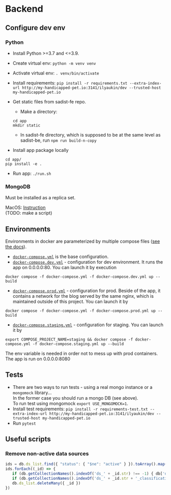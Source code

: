 # Backend

## Configure dev env

### Python

- Install Python >=3.7 and <=3.9.

- Create virtual env: `python -m venv venv`

- Activate virtual env: `. venv/bin/activate`

- Install requirements: `pip install -r requirements.txt --extra-index-url http://my-handicapped-pet.io:3141/ilyaukin/dev --trusted-host my-handicapped-pet.io`

- Get static files from sadist-fe repo.
    - Make a directory:
    ```
    cd app
    mkdir static
    ```
    - In sadist-fe directory, which is supposed to be
    at the same level as sadist-be, run `npm run build-n-copy`

- Install app package locally
```
cd app/
pip install -e .
```

- Run app: `./run.sh`


### MongoDB

Must be installed as a replica set.

MacOS: [Instruction](https://medium.com/@OndrejKvasnovsky/mongodb-replica-set-on-local-macos-f5fc383b3fd6)
<br/>
(TODO: make a script)


## Environments

Environments in docker are parameterized by multiple compose files ([see the docs](https://docs.docker.com/compose/extends/)).
- [`docker-compose.yml`](docker-compose.yml) is the base configuration.
- [`docker-compose.dev.yml`](docker-compose.dev.yml) - configuration for dev environment.
It runs the app on 0.0.0.0:80.
You can launch it by execution
```shell
docker compose -f docker-compose.yml -f docker-compose.dev.yml up --build
```
- [`docker-compose.prod.yml`](docker-compose.prod.yml) - configuration for prod. Beside of the app, it contains a network
for the blog served by the same nginx, which is maintained outside of this project.
You can launch it by
```shell
docker compose -f docker-compose.yml -f docker-compose.prod.yml up --build
```
- [`docker-compose.staging.yml`](docker-compose.staging.yml) - configuration for staging.
You can launch it by
```shell
export COMPOSE_PROJECT_NAME=staging && docker compose -f docker-compose.yml -f docker-compose.staging.yml up --build
```
The env variable is needed in order not to mess up with prod containers. 
The app is run on 0.0.0.0:8080


## Tests

- There are two ways to run tests - using a real mongo instance
or a `mongomock` library... <br/>In the former case you should run a mongo
DB (see above).<br/>
To run test using mongomock `export USE_MONGOMOCK=1`.
- Install test requirements: `pip install -r requirements-test.txt --extra-index-url http://my-handicapped-pet.io:3141/ilyaukin/dev --trusted-host my-handicapped-pet.io`
- Run `pytest`


## Useful scripts

### Remove non-active data sources
```javascript
ids = db.ds_list.find({ "status": { "$ne": "active" } }).toArray().map((rec) => rec._id)
ids.forEach((_id) => {
   if (db.getCollectionNames().indexOf('ds_' + _id.str) !== -1) { db['ds_' + _id.str].drop(); }
   if (db.getCollectionNames().indexOf('ds_' + _id.str + '_classification') !== -1) { db['ds_' + _id.str + '_classification'].drop(); }
   db.ds_list.deleteMany({ _id })
})
```